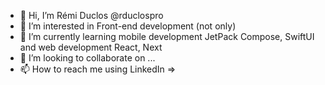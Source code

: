 - 👋 Hi, I’m Rémi Duclos @rduclospro 
- 👀 I’m interested in Front-end development (not only)
- 🌱 I’m currently learning mobile development JetPack Compose, SwiftUI and web development React, Next
- 💞️ I’m looking to collaborate on ...
- 📫 How to reach me using LinkedIn => 

<!---
rduclospro/rduclospro is a ✨ special ✨ repository because its `README.md` (this file) appears on your GitHub profile.
You can click the Preview link to take a look at your changes.
--->
